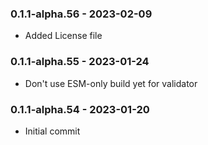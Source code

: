 ### 0.1.1-alpha.56 - 2023-02-09

- Added License file

### 0.1.1-alpha.55 - 2023-01-24

- Don't use ESM-only build yet for validator

### 0.1.1-alpha.54 - 2023-01-20

- Initial commit
